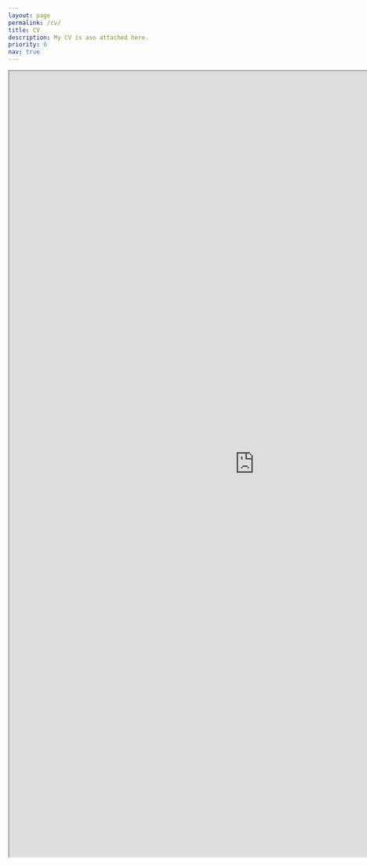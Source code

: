 ```yaml
---
layout: page
permalink: /cv/
title: CV
description: My CV is aso attached here. 
priority: 6
nav: true
---
```


<iframe src="https://fangjianli.github.io/assets/pdf/Resume_Fangjian_Li.pdf" width="1000em" height="1600em"></iframe>
